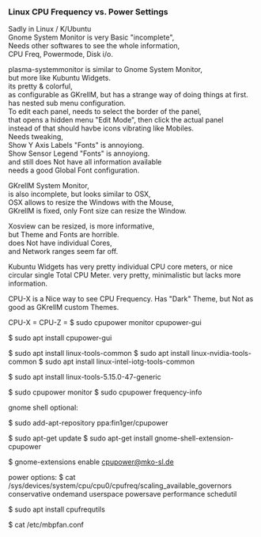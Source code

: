 ### Linux CPU Frequency vs. Power Settings </p>

Sadly in Linux / K/Ubuntu </br>
Gnome System Monitor is very Basic "incomplete",</br>
Needs other softwares to see the whole information, </br>
CPU Freq, Powermode, Disk i/o. </p>

plasma-systemmonitor is similar to Gnome System Monitor, </br>
but more like Kubuntu Widgets.</br>
its pretty & colorful, </br>
as configurable as GKrellM, but has a strange way of doing things at first.</br>
has nested sub menu configuration.</br>
To edit each panel, needs to select the border of the panel,</br> 
that opens a hidden menu "Edit Mode", then click the actual panel </br>
instead of that should havbe icons vibrating like Mobiles.</br> 
Needs tweaking, </br>
Show Y Axis Labels "Fonts" is annoyiong.</br>
Show Sensor Legend "Fonts" is annoyiong.</br> 
and still does Not have all information available </br>
needs a good Global Font configuration.</p>

GKrellM System Monitor, </br>
is also incomplete, but looks similar to OSX,</br>
OSX allows to resize the Windows with the Mouse,</br>
GKrellM is fixed, only Font size can resize the Window.</p>

Xosview can be resized, is more informative,</br>
but Theme and Fonts are horrible.</br>
does Not have individual Cores, </br>
and Network ranges seem far off.</p>

Kubuntu Widgets has very pretty individual CPU core meters, 
or nice circular single Total CPU Meter.
very pretty, minimalistic but lacks more information.</p>

CPU-X is a Nice way to see CPU Frequency.
Has "Dark" Theme, but Not as good as GKrellM custom Themes.</p>

CPU-X = CPU-Z = $ sudo cpupower monitor
cpupower-gui

$ sudo apt install cpupower-gui


$ sudo apt install linux-tools-common
$ sudo apt install linux-nvidia-tools-common
$ sudo apt install linux-intel-iotg-tools-common

$ sudo apt install linux-tools-5.15.0-47-generic

$ sudo cpupower monitor
$ sudo cpupower frequency-info


gnome shell optional:

$ sudo add-apt-repository ppa:fin1ger/cpupower

$ sudo apt-get update
$ sudo apt-get install gnome-shell-extension-cpupower

$ gnome-extensions enable cpupower@mko-sl.de


power options:
$ cat /sys/devices/system/cpu/cpu0/cpufreq/scaling_available_governors 
conservative ondemand userspace powersave performance schedutil 

$ sudo apt install cpufrequtils


$ cat /etc/mbpfan.conf
